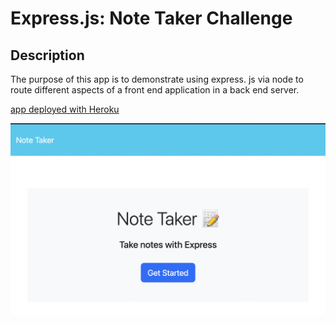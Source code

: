 # Express.js: Note Taker Challenge

## Description

The purpose of this app is to demonstrate using express. js via node to route different aspects of a front end application in a back end server.

[app deployed with Heroku](https://.herokuapp.com/)

![Note Taker app](./screenShot.png)


